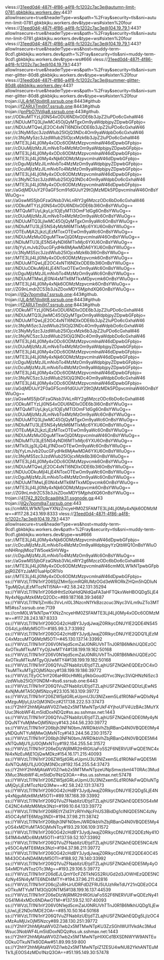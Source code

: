 vless://31eed0d4-487f-4f86-a4f8-fc1202c7ac3e@autumn-limit-0781.gbkbkjku.workers.dev:443?allowInsecure=true&headerType=ws&path=%2Fray&security=tls&sni=autumn-limit-0781.gbkbkjku.workers.dev&type=ws#sixten%20four
vless://31eed0d4-487f-4f86-a4f8-fc1202c7ac3e@104.19.79.1:443?allowInsecure=true&headerType=ws&path=%2Fray&security=tls&sni=autumn-limit-0781.gbkbkjku.workers.dev&type=ws#sixten%20four
vless://31eed0d4-487f-4f86-a4f8-fc1202c7ac3e@104.19.79.1:443?allowInsecure=true&headerType=ws&host=muddy-term-9cd1.gbkbkjku.workers.dev&path=%2Fray&security=tls&sni=muddy-term-9cd1.gbkbkjku.workers.dev&type=ws#666
vless://31eed0d4-487f-4f86-a4f8-fc1202c7ac3e@104.19.79.1:443?allowInsecure=true&headerType=ws&path=%2Fray&security=tls&sni=summer-glitter-80d8.gbkbkjku.workers.dev&type=ws#sixten%20four
vless://31eed0d4-487f-4f86-a4f8-fc1202c7ac3e@summer-glitter-80d8.gbkbkjku.workers.dev:443?allowInsecure=true&headerType=ws&path=%2Fray&security=tls&sni=summer-glitter-80d8.gbkbkjku.workers.dev&type=ws#sixten%20four
trojan://JL4rM7do@t8.ssrsub.one:8443#github
trojan://fZARUiTm@t7.ssrsub.one:8443#github
trojan://pnPbO7lV@a8.ssrsub.one:443#github.
ssr://ODkuMTYzLjI0NS4xODU6NDIxODE6b3JpZ2luPDo6cGxhaW46
ssr://NDUuMTQ3LjIwMC45OjQyMTgxOm9yaWdpbjpyZDpwbGFpbjo=
ssr://NDUuMTQwLjE2OC4xNTI6NDIxODE6b3JpZ2luPDo6cGxhaW46
ssr://c3NyMi5zc3JzdWIub25lOjQ3NDc4Om9yaWdpbDo6cGxhaW46
ssr://c3NyMy5zc3JzdWIub25lOjcxMzk6b3JpZ2luPDo6cGxhaW46
ssr://MTE3LjI4LjI0My4xODc6ODMzMzpvcmlnaW46dDpwbGFpbjo=
ssr://cDUuMjIzMzJlLmNvbTo4MzMzOm9yaWdpbjpyZDpwbGFpbjo=
ssr://MTE3LjI4LjI0My4xODc6ODMzMzpvcmlnaW46dDpwbGFpbjo=
ssr://MTE3LjI4LjI0My4xNjk6ODMzMzpvcmlnaW46dDpwbGFpbjo=
ssr://cDguMjIzMzJlLmNvbTo4MzMzOm9yaWdpbjpyZDpwbGFpbjo=
ssr://cDcuMjIzMzJlLmNvbTo4MzMzOm9yaWdpbjpyZDpwbGFpbjo=
ssr://MTE3LjI4LjI0My4xODc6ODMzMzpvcmlnaW46dDpwbGFpbjo=
ssr://c3NyNC5zc3JzdWIub25lOjQ3NDc4Om9yaWdpbDo6cGxhaW46
ssr://MTE3LjI4LjI0My4xODc6ODMzMzpvcmlnaW46dDpwbGFpbjo=
ssr://aGdjMDUuY2F0aGF5cm91dGUuY29tOjMzMDk5PDpvcmlnaW46OnBsYWluOg==
ssr://aGswMS5jbGFzaGNsb3VkLnRlY2g6MzczODc6bDo6cGxhaW46
ssr://ODkuMTYzLjI0NS4xODU6NDIxODE6b3I6OnBsYWluOg==
ssr://MTQuMTUyLjkyLjc1OjEyMTI3OmF1dGg6OnBsYWluOg==
ssr://cDUuMjIzMzJlLmNvbTo4MzMzOm9yaWc6OnBsYWluOg==
ssr://NDUuMTQ3LjIwMC45OjQyMTgxOm9yaWc6OnBsYWluOg==
ssr://NDIuMTU3LjE5NS4yMzM6MTIxMjc6YXU6OnBsYWluOg==
ssr://OTEuMjA2LjkzLjEzMToxOTEwOm9yaWc6OnBsYWluOg==
ssr://NDUuMzMuODguMTkwOjQ0MzpvcmlnaW46OnBsYWluOg==
ssr://NDIuMTU3LjE5NS4yNDI6MTIxMjc6YXU6OnBsYWluOg==
ssr://bjYyLmJvb20ucGFydHk6MjAwMDA6YXU6OnBsYWluOg==
ssr://c3NyMS5zc3JzdWIub25lOjcxMzk6b3I6OnBsYWluOg==
ssr://MTE3LjI4LjI0My4xODc6ODMzMzpvcmk6OnBsYWluOg==
ssr://NDUuMTQwLjE2OC4xNTI6NDIxODE6b3I6OnBsYWluOg==
ssr://NDUuODkuMjI4LjE4NToxOTEwOm9yaWc6OnBsYWluOg==
ssr://cDguMjIzMzJlLmNvbTo4MzMzOm9yaWc6OnBsYWluOg==
ssr://NDUuMTMwLjE0Ni4xMTk6MTkxMDpvcmk6OnBsYWluOg==
ssr://MTE3LjI4LjI0My4xNjk6ODMzMzpvcmk6OnBsYWluOg==
ssr://ZG9nLmdrZC53b3JsZDoxMDY5MjphdXQ6OnBsYWluOg==
trojan://jlQv7pom@a7.ssrsub.one:443#github.
trojan://JL4rM7do@t8.ssrsub.one:8443#github
trojan://fZARUiTm@t7.ssrsub.one:8443#github
ssr://ODkuMTYzLjI0NS4xODU6NDIxODE6b3JpZ2luPDo6cGxhaW46
ssr://NDUuMTQ3LjIwMC45OjQyMTgxOm9yaWdpbjpyZDpwbGFpbjo=
ssr://NDUuMTQwLjE2OC4xNTI6NDIxODE6b3JpZ2luPDo6cGxhaW46
ssr://c3NyMi5zc3JzdWIub25lOjQ3NDc4Om9yaWdpbDo6cGxhaW46
ssr://c3NyMy5zc3JzdWIub25lOjcxMzk6b3JpZ2luPDo6cGxhaW46
ssr://c3NyNC5zc3JzdWIub25lOjQ3NDc4Om9yaWdpbDo6cGxhaW46
ssr://MTE3LjI4LjI0My4xODc6ODMzMzpvcmlnaW46dDpwbGFpbjo=
ssr://cDUuMjIzMzJlLmNvbTo4MzMzOm9yaWdpbjpyZDpwbGFpbjo=
ssr://MTE3LjI4LjI0My4xODc6ODMzMzpvcmlnaW46dDpwbGFpbjo=
ssr://MTE3LjI4LjI0My4xNjk6ODMzMzpvcmlnaW46dDpwbGFpbjo=
ssr://cDguMjIzMzJlLmNvbTo4MzMzOm9yaWdpbjpyZDpwbGFpbjo=
ssr://cDcuMjIzMzJlLmNvbTo4MzMzOm9yaWdpbjpyZDpwbGFpbjo=
ssr://MTE3LjI4LjI0My4xODc6ODMzMzpvcmlnaW46dDpwbGFpbjo=
ssr://c3NyNC5zc3JzdWIub25lOjQ3NDc4Om9yaWdpbDo6cGxhaW46
ssr://MTE3LjI4LjI0My4xODc6ODMzMzpvcmlnaW46dDpwbGFpbjo=
ssr://aGdjMDUuY2F0aGF5cm91dGUuY29tOjMzMDk5PDpvcmlnaW46OnBsYWluOg==
ssr://aGswMS5jbGFzaGNsb3VkLnRlY2g6MzczODc6bDo6cGxhaW46
ssr://ODkuMTYzLjI0NS4xODU6NDIxODE6b3I6OnBsYWluOg==
ssr://MTQuMTUyLjkyLjc1OjEyMTI3OmF1dGg6OnBsYWluOg==
ssr://cDUuMjIzMzJlLmNvbTo4MzMzOm9yaWc6OnBsYWluOg==
ssr://NDUuMTQ3LjIwMC45OjQyMTgxOm9yaWc6OnBsYWluOg==
ssr://NDIuMTU3LjE5NS4yMzM6MTIxMjc6YXU6OnBsYWluOg==
ssr://OTEuMjA2LjkzLjEzMToxOTEwOm9yaWc6OnBsYWluOg==
ssr://NDUuMzMuODguMTkwOjQ0MzpvcmlnaW46OnBsYWluOg==
ssr://NDIuMTU3LjE5NS4yNDI6MTIxMjc6YXU6OnBsYWluOg==
ssr://MTk0Ljg3LjQ4LjI1NDoxOTEwOm9yaWc6OnBsYWluOg==
ssr://bjYyLmJvb20ucGFydHk6MjAwMDA6YXU6OnBsYWluOg==
ssr://c3NyMS5zc3JzdWIub25lOjcxMzk6b3I6OnBsYWluOg==
ssr://MTE3LjI4LjI0My4xODc6ODMzMzpvcmk6OnBsYWluOg==
ssr://NDUuMTQwLjE2OC4xNTI6NDIxODE6b3I6OnBsYWluOg==
ssr://NDUuODkuMjI4LjE4NToxOTEwOm9yaWc6OnBsYWluOg==
ssr://cDguMjIzMzJlLmNvbTo4MzMzOm9yaWc6OnBsYWluOg==
ssr://NDUuMTMwLjE0Ni4xMTk6MTkxMDpvcmk6OnBsYWluOg==
ssr://MTE3LjI4LjI0My4xNjk6ODMzMzpvcmk6OnBsYWluOg==
ssr://ZG9nLmdrZC53b3JsZDoxMDY5MjphdXQ6OnBsYWluOg==
trojan://41742_920c8caa@hk31.ssgnode.ga:443
trojan://jlQv7pom@a7.ssrsub.one:443
ss://cmM0LW1kNTpwYXNzZncyeHM0ZSFAMTE3LjI4LjI0My4xNjk6ODMzMw==#117.28.243.169:8333
vless://31eed0d4-487f-4f86-a4f8-fc1202c7ac3e@104.19.79.1:443?allowInsecure=true&headerType=ws&host=muddy-term-9cd1.gbkbkjku.workers.dev&path=%2Fray&security=tls&sni=muddy-term-9cd1.gbkbkjku.workers.dev&type=ws#666
ssr://MTE3LjI4LjI0My4xNjk6ODMzMzpvcmlnaW46dDpwbGFpbjo=
ssr://cDcuMjIzMzJlLmNvbTo4MzMzOm9yaWdpbjpyYzQtbWQ1OnBsYWluOmNHRnpjMlozTW5oek5HVWg=
ssr://cDguMjIzMzJlLmNvbTo4MzMzOm9yaWc6OnBsYWluOg==
ssr://aGswMS5jbGFzaGNsb3VkLnRlY2g6MzczODc6bDo6cGxhaW46
ssr://MTE3LjI4LjI0My4xODc6ODMzMzpvcmlnaW46cmM0LW1kNTpwbGFpbjpjR0Z6YzJaM01uaHpOR1Vo
ssr://MTE3LjI4LjI0My4xODc6ODMzMzpvcmlnaW46dDpwbGFpbjo=
ss://YWVzLTI1Ni1nY206SjlZMm5jcmRQRUMzOGd3eWRORkZHQm5hQDIuNTguMjQyLjEzMTozNTI5NA==#2.58.242.131:35294
ss://YWVzLTI1Ni1nY206dHhtSzlXaHdQNldQaFA3aHFTQkxWeHBOQDg5LjE4Ny4xNjguMzk6MzQ2ODc=#89.187.168.39:34687
ss://YWVzLTI1Ni1jZmI6c3VvLnl0L3NzcnN1YkBzczcuc3Nyc3ViLm9uZTo3MTM5#ss7.ssrsub.one:7139
ss://cmM0LW1kNTpwYXNzZncyeHM0ZSFAMTE3LjI4LjI0My4xODc6ODMzMw==#117.28.243.187:8333
ss://YWVzLTI1Ni1nY206OG42cHdBY3JydjJwajZ0RlkycDNUYlE2QDE4NS45OS4zLjc6MzM5OTI=#185.99.3.7:33992
ss://YWVzLTI1Ni1nY206OG42cHdBY3JydjJwajZ0RlkycDNUYlE2QDQ1LjEzMC4xMzcuMTQ6MzM5OTI=#45.130.137.14:33992
ss://YWVzLTI1Ni1nY206V0N1ejd5cmZaU0NRUVhTTnJ0R1B6MkhUQDEzOC4xOTkuMTkuMTYyOjUwMTY4#138.199.19.162:50168
ss://YWVzLTI1Ni1nY206V0N1ejd5cmZaU0NRUVhTTnJ0R1B6MkhUQDEzOC4xOTkuMTkuMTgyOjUwMTY4#138.199.19.182:50168
ss://YWVzLTI1Ni1nY206Q1VuZFNabllzUEtjdTZLajhUSFZNQkhEQDEzOC4xOTkuMTkuMTg2OjM5Nzcy#138.199.19.186:39772
ss://YWVzLTEyOC1nY206aHR0cHM6Ly9kbGoudGYvc3Nyc3ViQHNzNi5zc3JzdWIub25lOjY0NDM=#ss6.ssrsub.one:6443
ss://YWVzLTI1Ni1nY206Q1VuZFNabllzUEtjdTZLajhUSFZNQkhEQDIzLjEwNS4xNjMuMTA5OjM5Nzcy#23.105.163.109:39772
ss://YWVzLTI1Ni1nY206ZW5jdGRLeUpmU3U3NlZxem5Ld1R0NkFwQDIxNy4xMzguMjIyLjUzOjM3NDcz#217.138.222.53:37473
ss://Y2hhY2hhMjAtaWV0Zi1wb2x5MTMwNTprUkF4YjhoUFV4UzBAc3MuYXUuc3NobWF4Lm5ldDoxNDQz#ss.au.sshmax.net:1443
ss://YWVzLTI1Ni1nY206Q1VuZFNabllzUEtjdTZLajhUSFZNQkhEQDE0My4yNDQuNTYuMjMwOjM5Nzcy#143.244.56.230:39772
ss://YWVzLTI1Ni1nY206bjh3NFN0bmJWRDlkbVhZbjRBanQ4N0VBQDE0My4yNDQuNTYuMjMwOjMxNTcy#143.244.56.230:31572
ss://YWVzLTI1Ni1nY206bjh3NFN0bmJWRDlkbVhZbjRBanQ4N0VBQDE5Mi4xNTQuMjU1LjU0OjMxNTcy#192.154.255.54:31572
ss://YWVzLTI1Ni1nY206eDIzWjRMR2tHRGtUaFo5S2F6NERVUlFwQDE1NC4xNi4xNzEuMjE1OjQwMDkz#154.16.171.215:40093
ss://YWVzLTI1Ni1nY206ZW5jdGRLeUpmU3U3NlZxem5Ld1R0NkFwQDE5Mi4xNTQuMjU1LjU0OjM3NDcz#192.154.255.54:37473
ss://Y2hhY2hhMjAtaWV0Zi1wb2x5MTMwNTpzeUNpSmwzbmI4T0RAc3MudXMuc3NobWF4Lm5ldDo1NzQ3OA==#ss.us.sshmax.net:57478
ss://YWVzLTI1Ni1nY206ZW5jdGRLeUpmU3U3NlZxem5Ld1R0NkFwQDIuNTguMjQyLjEzMTozNzQ3Mw==#2.58.242.131:37473
ss://YWVzLTI1Ni1nY206OG42cHdBY3JydjJwajZ0RlkycDNUYlE2QDg5LjE4Ny4xNjguMzk6MzM5OTI=#89.187.168.39:33992
ss://YWVzLTI1Ni1nY206Q1VuZFNabllzUEtjdTZLajhUSFZNQkhEQDE5OS4xMC42NC4xMzM6Mzk3NzI=#199.10.64.133:39772
ss://YWVzLTI1Ni1nY206REtYZld3YzRlYnNjcFhUS3BidDg1clNIQDE5NC4zNy45OC4yMTE6Mzg3NDI=#194.37.98.211:38742
ss://YWVzLTI1Ni1nY206bjh3NFN0bmJWRDlkbVhZbjRBanQ4N0VBQDE5My4yOS4xMDYuMTA5OjMxNTcy#193.29.106.109:31572
ss://YWVzLTI1Ni1nY206OG42cHdBY3JydjJwajZ0RlkycDNUYlE2QDEzNy41OS41Mi4xMDc6MzM5OTI=#137.59.52.107:33992
ss://YWVzLTI1Ni1nY206Q1VuZFNabllzUEtjdTZLajhUSFZNQkhEQDE5NC4zNy45OC4yMTE6Mzk3NzI=#194.37.98.211:39772
ss://YWVzLTI1Ni1nY206OG42cHdBY3JydjJwajZ0RlkycDNUYlE2QDE4OC45Mi43OC4xNDA6MzM5OTI=#188.92.78.140:33992
ss://YWVzLTI1Ni1nY206Q1VuZFNabllzUEtjdTZLajhUSFZNQkhEQDE5My4yOS4xMDYuNTozOTc3Mg==#193.29.106.5:39772
ss://YWVzLTI1Ni1nY206dEJLQmY0cFZ6TkNGS2RiUGd2d3JOWHEzQDE5NC4zNy45Ni4yMTE6NDI4MTY=#194.37.96.211:42816
ss://YWVzLTI1Ni1nY206cjZoRHJrUDRFdDZFRU5UUzhReTdUY21nQDEzOC4xOTkuMTYuMTM3OjQ0NTM5#138.199.16.137:44539
ss://YWVzLTI1Ni1nY206eDIzWjRMR2tHRGtUaFo5S2F6NERVUlFwQDEzNy41OS41Mi4xMDc6NDAwOTM=#137.59.52.107:40093
ss://YWVzLTI1Ni1nY206V0N1ejd5cmZaU0NRUVhTTnJ0R1B6MkhUQDg1LjEwLjUwLjE2NDo1MDE2OA==#85.10.50.164:50168
ss://YWVzLTI1Ni1nY206Q1VuZFNabllzUEtjdTZLajhUSFZNQkhEQDg5LjIzOC4xMzAuMjUxOjM5Nzcy#89.238.130.251:39772
ss://Y2hhY2hhMjAtaWV0Zi1wb2x5MTMwNTpKU3ZzSGhIWUl1VkdAc3MudWsuc3NobWF4Lm5ldDoxNDQz#ss.uk.sshmax.net:1443
ss://Y2hhY2hhMjAtaWV0Zi1wb2x5MTMwNTpHIXlCd1BXSDNWYW9ANTEuODkuOTkuNTk6ODAw#51.89.99.59:800
ss://Y2hhY2hhMjAtaWV0Zi1wb2x5MTMwNTpIZ1ZESU4wNU82YkhANTEuMTk1LjE0OS4zMDo1NzQ3OA==#51.195.149.30:57478




